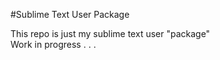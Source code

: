 #Sublime Text User Package

This repo is just my sublime text user "package"  
Work in progress . . .
